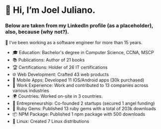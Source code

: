 # 👋 Hi, I’m Joel Juliano.

### Below are taken from my LinkedIn profile (as a placeholder), also, because (why not?).

🚀 I've been working as a software engineer for more than 15 years.

- 🎓 Education: Bachelor's degree in Computer Science, CCNA, MSCP
- 📚 Publications: Author of 21 books
- 🏆 Certifications: Holder of 26 IT certifications
- 🌐 Web Development: Crafted 43 web products
- 📱 Mobile Apps: Developed 11 IOS/Android apps (30k purchased)
- 💼 Work Experience: Work and contributed to 13 companies across various industries
- 🌍 Countries: Worked on-site in 3 countries.
- 🚀 Entrepreneurship: Co-founded 2 startups (secured 1 angel funding)
- 💎 Ruby Gems: Published 13 ruby gems with a total of 203k downloads
- 📦 NPM Package: Published 1 npm package with 500 downloads
- 🐧 Linux: Created 7 Linux distributions
